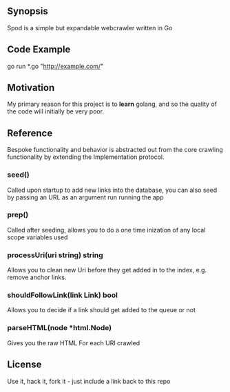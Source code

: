 ## Synopsis

Spod is a simple but expandable webcrawler written in Go

## Code Example

  go run *.go "http://example.com/"

## Motivation

My primary reason for this project is to **learn** golang, and so the quality of the code will initially be very poor.

## Reference

Bespoke functionality and behavior is abstracted out from the core crawling functionality by extending the Implementation protocol. 

### seed()

Called upon startup to add new links into the database, you can also seed by passing an URL as an argument run running the app

### prep()	

Called after seeding, allows you to do a one time inization of any local scope variables used

### processUri(uri string) string

Allows you to clean new Uri before they get added in to the index, e.g. remove anchor links.

### shouldFollowLink(link Link) bool

Allows you to decide if a link should get added to the queue or not

### parseHTML(node *html.Node)

Gives you the raw HTML For each URI crawled

## License

Use it, hack it, fork it - just include a link back to this repo
